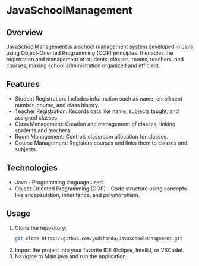 # JavaSchoolManagement

## Overview
JavaSchoolManagement is a school management system developed in Java using Object-Oriented Programming (OOP) principles. It enables the registration and management of students, classes, rooms, teachers, and courses, making school administration organized and efficient.

## Features
- Student Registration: Includes information such as name, enrollment number, course, and class history.
- Teacher Registration: Records data like name, subjects taught, and assigned classes.
- Class Management: Creation and management of classes, linking students and teachers.
- Room Management: Controls classroom allocation for classes.
- Course Management: Registers courses and links them to classes and subjects.

## Technologies
- Java - Programming language used.
- Object-Oriented Programming (OOP) - Code structure using concepts like encapsulation, inheritance, and polymorphism.

## Usage
1. Clone the repository:
   ```bash
   git clone https://github.com/yudihonda/JavaSchoolManagement.git
   ```
2. Import the project into your favorite IDE (Eclipse, IntelliJ, or VSCode).
3. Navigate to Main.java and run the application.


